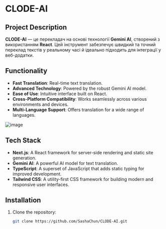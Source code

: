 # CLODE-AI

## Project Description
**CLODE-AI** — це перекладач на основі технології **Gemini AI**, створений з використанням **React**. Цей інструмент забезпечує швидкий та точний переклад текстів у реальному часі й ідеально підходить для інтеграції у веб-додатки.

## Functionality
- **Fast Translation**: Real-time text translation.
- **Advanced Technology**: Powered by the robust Gemini AI model.
- **Ease of Use**: Intuitive interface built on React.
- **Cross-Platform Compatibility**: Works seamlessly across various environments and devices.
- **Multi-Language Support**: Offers translation for a wide range of languages.

![image](https://github.com/user-attachments/assets/1ed2696a-e902-4b65-8b19-8d581d64f1af)

## Tech Stack
- **Next.js**: A React framework for server-side rendering and static site generation.
- **Gemini AI**: A powerful AI model for text translation.
- **TypeScript**: A superset of JavaScript that adds static typing for improved development.
- **Tailwind CSS**: A utility-first CSS framework for building modern and responsive user interfaces.

## Installation
1. Clone the repository:
   ```bash
   git clone https://github.com/SashaChun/CLODE-AI.git
